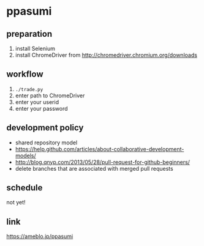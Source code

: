 # ppasumi

## preparation
1. install Selenium
1. install ChromeDriver from <http://chromedriver.chromium.org/downloads>

## workflow
1. `./trade.py`
1. enter path to ChromeDriver
1. enter your userid
1. enter your password

## development policy
* shared repository model
* <https://help.github.com/articles/about-collaborative-development-models/>
* <http://blog.qnyp.com/2013/05/28/pull-request-for-github-beginners/>
* delete branches that are associated with merged pull requests

## schedule
not yet!

## link
<https://ameblo.jp/ppasumi>

